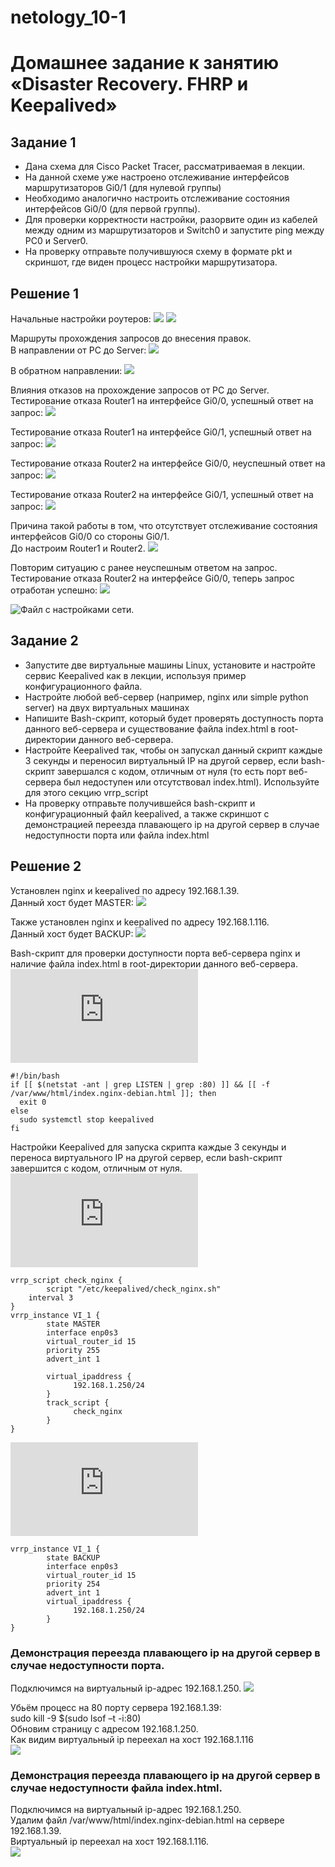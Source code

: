 # netology_10-1
# Домашнее задание к занятию «Disaster Recovery. FHRP и Keepalived»

## Задание 1

* Дана схема для Cisco Packet Tracer, рассматриваемая в лекции.
* На данной схеме уже настроено отслеживание интерфейсов маршрутизаторов Gi0/1 (для нулевой группы)
* Необходимо аналогично настроить отслеживание состояния интерфейсов Gi0/0 (для первой группы).
* Для проверки корректности настройки, разорвите один из кабелей между одним из маршрутизаторов и Switch0 и запустите ping между PC0 и Server0.
* На проверку отправьте получившуюся схему в формате pkt и скриншот, где виден процесс настройки маршрутизатора.

## Решение 1

Начальные настройки роутеров:
![](https://github.com/eskin-igor/netology_10-1/blob/main/10-1/10-1-1-0.PNG)
![](https://github.com/eskin-igor/netology_10-1/blob/main/10-1/10-1-1-1.PNG)

Маршруты прохождения запросов до внесения правок.  
В направлении от PC  до Server:
![](https://github.com/eskin-igor/netology_10-1/blob/main/10-1/10-1-1-2.PNG)

В обратном направлении:
![](https://github.com/eskin-igor/netology_10-1/blob/main/10-1/10-1-1-3.PNG)

Влияния отказов на прохождение запросов от PC до Server.  
Тестирование отказа Router1 на интерфейсе Gi0/0, успешный ответ на запрос:
![](https://github.com/eskin-igor/netology_10-1/blob/main/10-1/10-1-1-4.PNG)

Тестирование отказа Router1 на интерфейсе Gi0/1, успешный ответ на запрос:
![](https://github.com/eskin-igor/netology_10-1/blob/main/10-1/10-1-1-5.PNG)

Тестирование отказа Router2 на интерфейсе Gi0/0, неуспешный ответ на запрос:
![](https://github.com/eskin-igor/netology_10-1/blob/main/10-1/10-1-1-6.PNG)

Тестирование отказа Router2 на интерфейсе Gi0/1, успешный ответ на запрос:
![](https://github.com/eskin-igor/netology_10-1/blob/main/10-1/10-1-1-7.PNG)

Причина такой работы в том, что отсутствует отслеживание состояния интерфейсов Gi0/0 со стороны Gi0/1.  
До настроим Router1 и Router2.
![](https://github.com/eskin-igor/netology_10-1/blob/main/10-1/10-1-1-8.PNG)

Повторим ситуацию с ранее неуспешным ответом на запрос.  
Тестирование отказа Router2 на интерфейсе Gi0/0, теперь запрос отработан успешно:
![](https://github.com/eskin-igor/netology_10-1/blob/main/10-1/10-1-1-9.PNG)

![Файл с настройками сети.](https://github.com/eskin-igor/netology_10-1/blob/main/10-1/hsrp_advanced_Eskin.pkt)

## Задание 2
* Запустите две виртуальные машины Linux, установите и настройте сервис Keepalived как в лекции, используя пример конфигурационного файла.
* Настройте любой веб-сервер (например, nginx или simple python server) на двух виртуальных машинах
* Напишите Bash-скрипт, который будет проверять доступность порта данного веб-сервера и существование файла index.html в root-директории данного веб-сервера.
* Настройте Keepalived так, чтобы он запускал данный скрипт каждые 3 секунды и переносил виртуальный IP на другой сервер, если bash-скрипт завершался с кодом, отличным от нуля (то есть порт веб-сервера был недоступен или отсутствовал index.html). Используйте для этого секцию vrrp_script
* На проверку отправьте получившейся bash-скрипт и конфигурационный файл keepalived, а также скриншот с демонстрацией переезда плавающего ip на другой сервер в случае недоступности порта или файла index.html

## Решение 2

Установлен nginx и keepalived по адресу 192.168.1.39.  
Данный хост будет MASTER:
![](https://github.com/eskin-igor/netology_10-1/blob/main/10-1/10-1-2-2.PNG)

Также установлен nginx и keepalived по адресу 192.168.1.116.  
Данный хост будет BACKUP:
![](https://github.com/eskin-igor/netology_10-1/blob/main/10-1/10-1-2-1.PNG)

Bash-скрипт для проверки доступности порта веб-сервера nginx и наличие файла index.html в root-директории данного веб-сервера.  
![check_nginx.sh:](https://github.com/eskin-igor/netology_10-1/blob/main/10-1/check_nginx.sh)  
```
#!/bin/bash  
if [[ $(netstat -ant | grep LISTEN | grep :80) ]] && [[ -f /var/www/html/index.nginx-debian.html ]]; then  
  exit 0  
else  
  sudo systemctl stop keepalived  
fi  
```
Настройки Keepalived для запуска скрипта каждые 3 секунды и переноса виртуального IP на другой сервер, если bash-скрипт завершится с кодом, отличным от нуля.  
![Для MASTER:](https://github.com/eskin-igor/netology_10-1/blob/main/10-1/keepalived_for_MASTER.conf)  
```  
vrrp_script check_nginx {  
        script "/etc/keepalived/check_nginx.sh"  
	interval 3  
}  
vrrp_instance VI_1 {  
        state MASTER  
        interface enp0s3  
        virtual_router_id 15  
        priority 255  
        advert_int 1  
  
        virtual_ipaddress {  
              192.168.1.250/24  
        }  
        track_script {  
              check_nginx
        }
}
```
  
![Для BACKUP:](https://github.com/eskin-igor/netology_10-1/blob/main/10-1/keepalived_for_BACKUP.conf)  
```  
vrrp_instance VI_1 {
        state BACKUP
        interface enp0s3
        virtual_router_id 15
        priority 254
        advert_int 1
        virtual_ipaddress {
              192.168.1.250/24
        }
}
```
  
### Демонстрация переезда плавающего ip на другой сервер в случае недоступности порта.

Подключимся на виртуальный ip-адрес 192.168.1.250.
![](https://github.com/eskin-igor/netology_10-1/blob/main/10-1/10-1-2-3.PNG)

Убьём процесс на 80 порту сервера 192.168.1.39:  
sudo kill -9 $(sudo lsof –t -i:80)  
Обновим страницу с адресом 192.168.1.250.   
Как видим виртуальный ip переехал на хост 192.168.1.116  
![](https://github.com/eskin-igor/netology_10-1/blob/main/10-1/10-1-2-6.PNG)

### Демонстрация переезда плавающего ip на другой сервер в случае недоступности файла index.html.

Подключимся на виртуальный ip-адрес 192.168.1.250.  
Удалим файл /var/www/html/index.nginx-debian.html на сервере 192.168.1.39.  
Виртуальный ip переехал на хост 192.168.1.116.  
![](https://github.com/eskin-igor/netology_10-1/blob/main/10-1/10-1-2-6.PNG)


